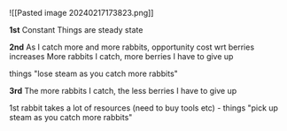 ![[Pasted image 20240217173823.png]]

**1st**
Constant
Things are steady state

**2nd**
As I catch more and more rabbits, opportunity cost wrt berries increases
More rabbits I catch, more berries I have to give up

things "lose steam as you catch more rabbits"

**3rd**
The more rabbits I catch, the less berries I have to give up

1st rabbit takes a lot of resources (need to buy tools etc) - things "pick up steam as you catch more rabbits"